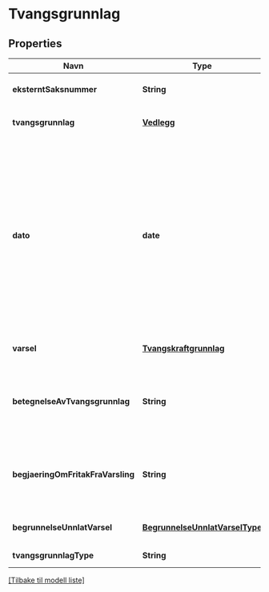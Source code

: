 # Tvangsgrunnlag

## Properties

| Navn                              | Type                                                              | Beskrivelse                                                                                                                                                                                                                                                                                                                                                          | Notater                      |
|-----------------------------------|-------------------------------------------------------------------|----------------------------------------------------------------------------------------------------------------------------------------------------------------------------------------------------------------------------------------------------------------------------------------------------------------------------------------------------------------------|------------------------------|
| **eksterntSaksnummer**            | **String**                                                        | Referanse til underlaget for tvangsgrunnlaget                                                                                                                                                                                                                                                                                                                        | [optional] [default to null] |
| **tvangsgrunnlag**                | [**Vedlegg**](Vedlegg.md)                                         |                                                                                                                                                                                                                                                                                                                                                                      | [optional] [default to null] |
| **dato**                          | **date**                                                          | Gir verdier for år, måned og dag. Kodes som en tekststreng etter datoformatering spesifisert i  ISO 8601 (ISO 8601:2004 Data elements and interchange formats -- Information interchange -- Representation of dates and times). Eksempel : 1998-12-21 eller 19981221. ([Begrepsreferanse](https://data.skatteetaten.no/begrep/20b52aed-9fe1-11e5-a9f8-e4115b280940)) | [default to null]            |
| **varsel**                        | [**Tvangskraftgrunnlag**](Tvangskraftgrunnlag.md)                 |                                                                                                                                                                                                                                                                                                                                                                      | [optional] [default to null] |
| **betegnelseAvTvangsgrunnlag**    | **String**                                                        | Vilkårlig lang sekvens av tegn inkludert aksenter og spesielle tegn fra standardiserte tegnsett ([Begrepsreferanse](https://data.skatteetaten.no/begrep/20b52af3-9fe1-11e5-a9f8-e4115b280940))                                                                                                                                                                       | [default to null]            |
| **begjaeringOmFritakFraVarsling** | **String**                                                        | Vilkårlig lang sekvens av tegn inkludert aksenter og spesielle tegn fra standardiserte tegnsett ([Begrepsreferanse](https://data.skatteetaten.no/begrep/20b52af3-9fe1-11e5-a9f8-e4115b280940))                                                                                                                                                                       | [optional] [default to null] |
| **begrunnelseUnnlatVarsel**       | [**BegrunnelseUnnlatVarselType**](BegrunnelseUnnlatVarselType.md) |                                                                                                                                                                                                                                                                                                                                                                      | [optional] [default to null] |
| **tvangsgrunnlagType**            | **String**                                                        |                                                                                                                                                                                                                                                                                                                                                                      | [default to null]            |

[[Tilbake til modell liste]](../index.md)

